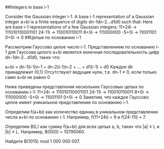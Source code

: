 ##Integers in base i-1

Consider the Gaussian integer i-1. A base i-1 representation of a Gaussian integer a+bi is a finite sequence of digits dn-1dn-2...d1d0 such that:
Here are base i-1 representations of a few Gaussian integers:
11+24i → 111010110001101
24-11i → 110010110011
8+0i → 111000000
-5+0i → 11001101
0+0i → 0
##Целые по основанию i-1

Рассмотрим Гауссово целое число i-1. Представлением по основанию i-1 для Гауссова целого a+bi является конечная последовательность цифр dn-1dn-2...d1d0, таких что:

a+bi = dn-1(i-1)n-1 + dn-2(i-1)n-2 + ... + d1(i-1) + d0
Каждое dk принадлежит {0,1}
Отсутствуют ведущие нули, т.е. dn-1 ≠ 0, если только само a+bi не равно 0

Ниже приведены представления нескольких Гауссовых целых по основанию i-1:
11+24i → 111010110001101
24-11i → 110010110011
8+0i → 111000000
-5+0i → 11001101
0+0i → 0
Заметим, что каждое Гауссово целое имеет уникальное представление по основанию i-1.

Определим f(a+bi) как количество единиц в уникальном представлении числа a+bi по основанию i-1. Например, f(11+24i) = 9 и f(24-11i) = 7.

Определим B(L) как сумму f(a+bi) для всех целых a, b, таких что |a| ≤ L и |b| ≤ L. Например, B(500) = 10795060.

Найдите B(1015) mod 1 000 000 007.

